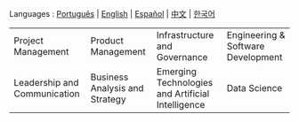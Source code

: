 Languages : <a href="https://github.com/LlynS2/LLYNS2/tree/Português" target="_blank">Português</a> | <a href="https://github.com/LlynS2/LLYNS2" target="_blank">English</a> | <a href="https://github.com/LlynS2/LLYNS2/tree/Español" target="_blank">Español</a> | <a href="https://github.com/LlynS2/LLYNS2/tree/中文" target="_blank">中文</a> | <a href="https://github.com/LlynS2/LLYNS2/tree/한국어" target="_blank">한국어</a>
<table>
    <tbody>
        <tr><td>Project Management</td><td>Product Management</td><td>Infrastructure and Governance</td><td>Engineering & Software Development</td></tr>
        <tr><td>Leadership and Communication</td><td>Business Analysis and Strategy</td><td>Emerging Technologies and Artificial Intelligence</td><td>Data Science</td></tr>
    </tbody>
</table>

